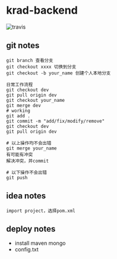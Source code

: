 # krad-backend

![travis](https://www.travis-ci.org/NiceKingWei/krad-backend.svg?branch=master)
## git notes
    git branch 查看分支
    git checkout xxxx 切换到分支
    git checkout -b your_name 创建个人本地分支

    日常工作流程
    git checkout dev
    git pull origin dev
    git checkout your_name
    git merge dev
    # working
    git add .
    git commit -m "add/fix/modify/remove"
    git checkout dev
    git pull origin dev
    
    # 以上操作均不会出错
    git merge your_name
    有可能有冲突
    解决冲突，并commit

    # 以下操作不会出错
    git push
    
## idea notes
    import project，选择pom.xml


## deploy notes
* install maven mongo
* config.txt